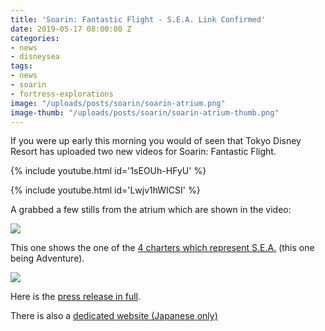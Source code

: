 ```yaml
---
title: 'Soarin: Fantastic Flight - S.E.A. Link Confirmed'
date: 2019-05-17 08:00:00 Z
categories:
- news
- disneysea
tags:
- news
- soarin
- fortress-explorations
image: "/uploads/posts/soarin/soarin-atrium.png"
image-thumb: "/uploads/posts/soarin/soarin-atrium-thumb.png"
---
```


If you were up early this morning you would of seen that Tokyo Disney Resort has uploaded two new videos for Soarin: Fantastic Flight.

{% include youtube.html id='1sEOUh-HFyU' %}

{% include youtube.html id='Lwjv1hWICSI' %}

A grabbed a few stills from the atrium which are shown in the video:

![](/uploads/posts/soarin/soarin-atrium-1.png)

This one shows the one of the [4 charters which represent S.E.A.](/history/society-of-explorers-and-adventurers-part-1) (this one being Adventure).

![](/uploads/posts/soarin/soarin-atrium-2.png)

Here is the [press release in full](http://www.olc.co.jp/en/news/news_olc/20190118_01e/main/0/link/20190118_01e.pdf).

There is also a [dedicated website (Japanese only)](https://www.tokyodisneyresort.jp/treasure/soaring/)